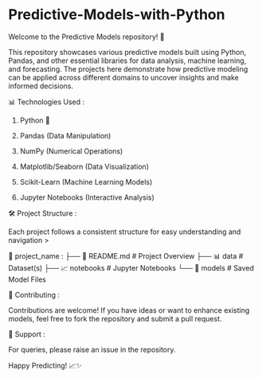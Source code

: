 # Predictive-Models-with-Python

Welcome to the Predictive Models repository! 🚀

This repository showcases various predictive models built using Python, Pandas, and other essential libraries for data analysis, machine learning, and forecasting. 
The projects here demonstrate how predictive modeling can be applied across different domains to uncover insights and make informed decisions.

📊 Technologies Used : 

1. Python 🐍

2. Pandas (Data Manipulation)

3. NumPy (Numerical Operations)

4. Matplotlib/Seaborn (Data Visualization)

5. Scikit-Learn (Machine Learning Models)

6. Jupyter Notebooks (Interactive Analysis)

🛠️ Project Structure :

Each project follows a consistent structure for easy understanding and navigation >

 📂  project_name :
   ├── 📄 README.md      # Project Overview
   ├── 📊 data           # Dataset(s)
   ├── 📈 notebooks      # Jupyter Notebooks
   └── 📜 models         # Saved Model Files
   
🚀 Contributing :

Contributions are welcome! If you have ideas or want to enhance existing models, feel free to fork the repository and submit a pull request.

🛟 Support :

For queries, please raise an issue in the repository.

Happy Predicting! 📈✨
   
